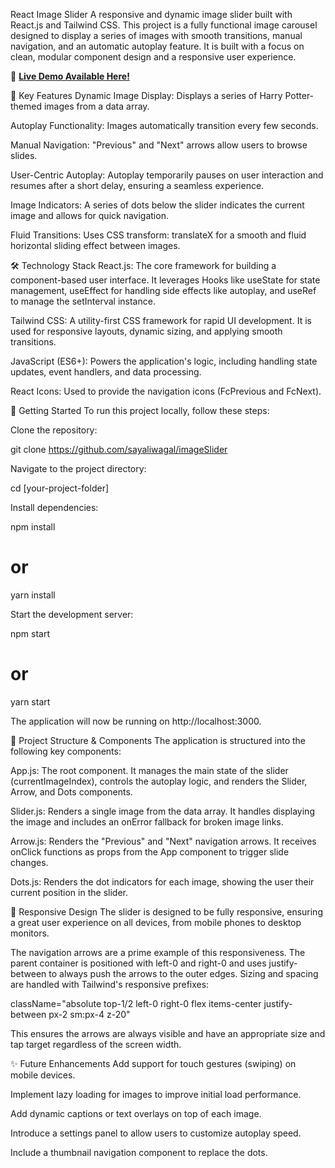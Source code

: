 React Image Slider
A responsive and dynamic image slider built with React.js and Tailwind CSS.
This project is a fully functional image carousel designed to display a series of images with smooth transitions, manual navigation, and an automatic autoplay feature. It is built with a focus on clean, modular component design and a responsive user experience.

🚀 **[Live Demo Available Here!](https://uminteractive.netlify.app/)**

📸 Key Features
Dynamic Image Display: Displays a series of Harry Potter-themed images from a data array.

Autoplay Functionality: Images automatically transition every few seconds.

Manual Navigation: "Previous" and "Next" arrows allow users to browse slides.

User-Centric Autoplay: Autoplay temporarily pauses on user interaction and resumes after a short delay, ensuring a seamless experience.

Image Indicators: A series of dots below the slider indicates the current image and allows for quick navigation.

Fluid Transitions: Uses CSS transform: translateX for a smooth and fluid horizontal sliding effect between images.

🛠️ Technology Stack
React.js: The core framework for building a component-based user interface. It leverages Hooks like useState for state management, useEffect for handling side effects like autoplay, and useRef to manage the setInterval instance.

Tailwind CSS: A utility-first CSS framework for rapid UI development. It is used for responsive layouts, dynamic sizing, and applying smooth transitions.

JavaScript (ES6+): Powers the application's logic, including handling state updates, event handlers, and data processing.

React Icons: Used to provide the navigation icons (FcPrevious and FcNext).

🚀 Getting Started
To run this project locally, follow these steps:

Clone the repository:

git clone https://github.com/sayaliwagal/imageSlider

Navigate to the project directory:

cd [your-project-folder]

Install dependencies:

npm install
# or
yarn install

Start the development server:

npm start
# or
yarn start

The application will now be running on http://localhost:3000.

🧩 Project Structure & Components
The application is structured into the following key components:

App.js: The root component. It manages the main state of the slider (currentImageIndex), controls the autoplay logic, and renders the Slider, Arrow, and Dots components.

Slider.js: Renders a single image from the data array. It handles displaying the image and includes an onError fallback for broken image links.

Arrow.js: Renders the "Previous" and "Next" navigation arrows. It receives onClick functions as props from the App component to trigger slide changes.

Dots.js: Renders the dot indicators for each image, showing the user their current position in the slider.

📱 Responsive Design
The slider is designed to be fully responsive, ensuring a great user experience on all devices, from mobile phones to desktop monitors.

The navigation arrows are a prime example of this responsiveness. The parent container is positioned with left-0 and right-0 and uses justify-between to always push the arrows to the outer edges. Sizing and spacing are handled with Tailwind's responsive prefixes:

className="absolute top-1/2 left-0 right-0 flex items-center justify-between px-2 sm:px-4 z-20"

This ensures the arrows are always visible and have an appropriate size and tap target regardless of the screen width.

✨ Future Enhancements
Add support for touch gestures (swiping) on mobile devices.

Implement lazy loading for images to improve initial load performance.

Add dynamic captions or text overlays on top of each image.

Introduce a settings panel to allow users to customize autoplay speed.

Include a thumbnail navigation component to replace the dots.